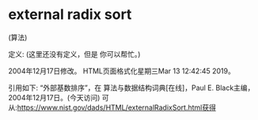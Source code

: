 # external radix sort


(算法)



定义:
(这里还没有定义，但是
你可以帮忙。)








2004年12月17日修改。
HTML页面格式化星期三Mar 13 12:42:45 2019。



引用如下:
“外部基数排序”，在
算法与数据结构词典[在线]，Paul E. Black主编，2004年12月17日。(今天访问)
可从:https://www.nist.gov/dads/HTML/externalRadixSort.html获得